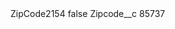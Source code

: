 <?xml version="1.0" encoding="UTF-8"?>
<CustomMetadata xmlns="http://soap.sforce.com/2006/04/metadata" xmlns:xsi="http://www.w3.org/2001/XMLSchema-instance" xmlns:xsd="http://www.w3.org/2001/XMLSchema">
    <label>ZipCode2154</label>
    <protected>false</protected>
    <values>
        <field>Zipcode__c</field>
        <value xsi:type="xsd:string">85737</value>
    </values>
</CustomMetadata>
